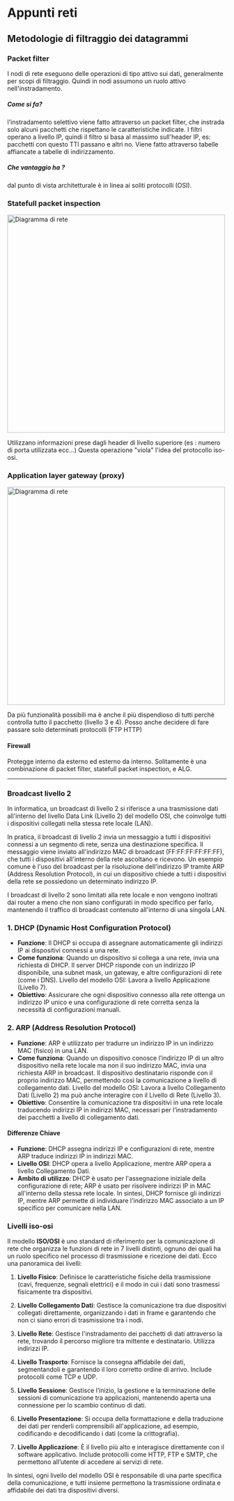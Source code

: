 # Appunti reti

## Metodologie di filtraggio dei datagrammi
### Packet filter
I nodi di rete eseguono delle operazioni di tipo attivo sui dati, generalmente per scopi di filtraggio. Quindi in nodi assumono un ruolo attivo nell'instradamento.


##### Come si fa?
l'instradamento selettivo viene fatto attraverso un packet filter, che instrada solo alcuni pacchetti che rispettano le caratteristiche indicate. I filtri operano a livello IP, quindi il filtro si basa al massimo sull'header IP, es: pacchetti con questo TTl passano e altri no.
Viene fatto attraverso tabelle affiancate a tabelle di indirizzamento.

##### Che vantaggio ha ?
dal punto di vista architetturale è in linea ai soliti protocolli (OSI).

### Statefull packet inspection

<img src="./049_statefull_packet_inspection.png" alt="Diagramma di rete" width="500"/>

Utilizzano informazioni prese dagli header di livello superiore (es : numero di porta utilizzata ecc...) 
Questa operazione "viola" l'idea del protocollo iso-osi.

### Application layer gateway (proxy)

<img src="./050_application_layer_gateway.png" alt="Diagramma di rete" width="500"/>

Da più funzionalità possibili ma è anche il più dispendioso di tutti perchè controlla tutto il pacchetto (livello 3 e 4).
Posso anche decidere di fare passare solo determinati protocolli 
(FTP HTTP)

#### Firewall

Protegge interno da esterno ed esterno da interno. Solitamente è una combinazione di packet filter, statefull packet inspection, e ALG.




---






### Broadcast livello 2

In informatica, un broadcast di livello 2 si riferisce a una trasmissione dati all'interno del livello Data Link (Livello 2) del modello OSI, che coinvolge tutti i dispositivi collegati nella stessa rete locale (LAN).

In pratica, il broadcast di livello 2 invia un messaggio a tutti i dispositivi connessi a un segmento di rete, senza una destinazione specifica. Il messaggio viene inviato all'indirizzo MAC di broadcast (FF:FF:FF:FF:FF:FF), che tutti i dispositivi all'interno della rete ascoltano e ricevono. Un esempio comune è l'uso del broadcast per la risoluzione dell'indirizzo IP tramite ARP (Address Resolution Protocol), in cui un dispositivo chiede a tutti i dispositivi della rete se possiedono un determinato indirizzo IP.

I broadcast di livello 2 sono limitati alla rete locale e non vengono inoltrati dai router a meno che non siano configurati in modo specifico per farlo, mantenendo il traffico di broadcast contenuto all'interno di una singola LAN.

### 1. DHCP (Dynamic Host Configuration Protocol)

- **Funzione**: Il DHCP si occupa di assegnare automaticamente gli indirizzi IP ai dispositivi connessi a una rete.
- **Come funziona**: Quando un dispositivo si collega a una rete, invia una richiesta di DHCP. Il server DHCP risponde con un indirizzo IP disponibile, una subnet mask, un gateway, e altre configurazioni di rete (come i DNS).
Livello del modello OSI: Lavora a livello Applicazione (Livello 7).
- **Obiettivo**: Assicurare che ogni dispositivo connesso alla rete ottenga un indirizzo IP unico e una configurazione di rete corretta senza la necessità di configurazioni manuali.

### 2. ARP (Address Resolution Protocol)

- **Funzione**: ARP è utilizzato per tradurre un indirizzo IP in un indirizzo MAC (fisico) in una LAN.
- **Come funziona**: Quando un dispositivo conosce l’indirizzo IP di un altro dispositivo nella rete locale ma non il suo indirizzo MAC, invia una richiesta ARP in broadcast. Il dispositivo destinatario risponde con il proprio indirizzo MAC, permettendo così la comunicazione a livello di collegamento dati.
Livello del modello OSI: Lavora a livello Collegamento Dati (Livello 2) ma può anche interagire con il Livello di Rete (Livello 3).
- **Obiettivo**: Consentire la comunicazione tra dispositivi in una rete locale traducendo indirizzi IP in indirizzi MAC, necessari per l’instradamento dei pacchetti a livello di collegamento dati.

#### Differenze Chiave

- **Funzione**: DHCP assegna indirizzi IP e configurazioni di rete, mentre ARP traduce indirizzi IP in indirizzi MAC.
- **Livello OSI**: DHCP opera a livello Applicazione, mentre ARP opera a livello Collegamento Dati.
- **Ambito di utilizzo**: DHCP è usato per l'assegnazione iniziale della configurazione di rete; ARP è usato per risolvere indirizzi IP in MAC all'interno della stessa rete locale.
In sintesi, DHCP fornisce gli indirizzi IP, mentre ARP permette di individuare l'indirizzo MAC associato a un IP specifico per comunicare nella LAN.

### Livelli iso-osi
Il modello **ISO/OSI** è uno standard di riferimento per la comunicazione di rete che organizza le funzioni di rete in 7 livelli distinti, ognuno dei quali ha un ruolo specifico nel processo di trasmissione e ricezione dei dati. Ecco una panoramica dei livelli:

1. **Livello Fisico**: Definisce le caratteristiche fisiche della trasmissione (cavi, frequenze, segnali elettrici) e il modo in cui i dati sono trasmessi fisicamente tra dispositivi.

2. **Livello Collegamento Dati**: Gestisce la comunicazione tra due dispositivi collegati direttamente, organizzando i dati in frame e garantendo che non ci siano errori di trasmissione tra i nodi.

3. **Livello Rete**: Gestisce l'instradamento dei pacchetti di dati attraverso la rete, trovando il percorso migliore tra mittente e destinatario. Utilizza indirizzi IP.

4. **Livello Trasporto**: Fornisce la consegna affidabile dei dati, segmentandoli e garantendo il loro corretto ordine di arrivo. Include protocolli come TCP e UDP.

5. **Livello Sessione**: Gestisce l’inizio, la gestione e la terminazione delle sessioni di comunicazione tra applicazioni, mantenendo aperta una connessione per lo scambio continuo di dati.

6. **Livello Presentazione**: Si occupa della formattazione e della traduzione dei dati per renderli comprensibili all'applicazione, ad esempio, codificando e decodificando i dati (come la crittografia).

7. **Livello Applicazione**: È il livello più alto e interagisce direttamente con il software applicativo. Include protocolli come HTTP, FTP e SMTP, che permettono all’utente di accedere ai servizi di rete.

In sintesi, ogni livello del modello OSI è responsabile di una parte specifica della comunicazione, e tutti insieme permettono la trasmissione ordinata e affidabile dei dati tra dispositivi diversi.
